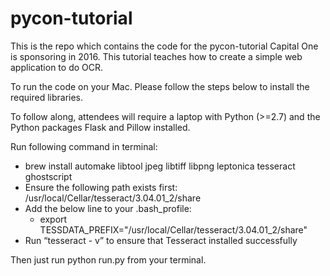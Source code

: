 # pycon-tutorial

This is the repo which contains the code for the pycon-tutorial Capital One is sponsoring in 2016. This tutorial teaches
how to create a simple web application to do OCR.

To run the code on your Mac. Please follow the steps below to install the required libraries.

To follow along, attendees will require a laptop with Python (>=2.7) and the Python packages Flask and Pillow installed.

Run following command in terminal:

- brew install automake libtool jpeg libtiff libpng leptonica tesseract ghostscript
- Ensure the following path exists first: /usr/local/Cellar/tesseract/3.04.01_2/share
- Add the below line to your .bash_profile:
  - export TESSDATA_PREFIX="/usr/local/Cellar/tesseract/3.04.01_2/share"
- Run “tesseract - v” to ensure that Tesseract installed successfully

Then just run python run.py from your terminal.
